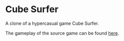 # Cube Surfer

A clone of a hypercasual game Cube Surfer.

The gameplay of the source game can be found [here](https://youtu.be/6YIw4G-2Su4).
